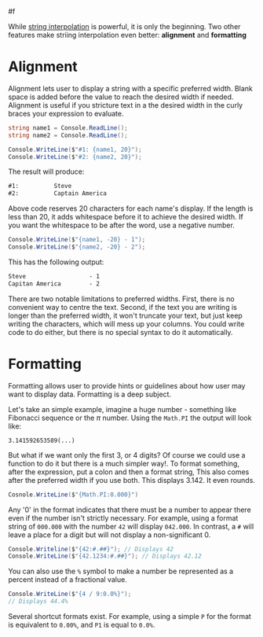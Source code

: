 #f 

While [string interpolation](obsidian://open?vault=The%20Foundation%20of%20C%23&file=Console%2FConsole%202.1%20Escape%20Sequences) is powerful, it is only the beginning. Two other features make striing interpolation even better: **alignment** and **formatting**

# Alignment

Alignment lets user to display a string with a specific preferred width. Blank space is added before the value to reach the desired width if needed. Alignment is useful if you stricture text in a the desired width in the curly braces your expression to evaluate. 

```c#
string name1 = Console.ReadLine();
string name2 = Console.ReadLine();

Console.WriteLine($"#1: {name1, 20}");
Console.WriteLine($"#2: {name2, 20}");
```
The result will produce:
```markdown
#1:          Steve
#2:          Captain America
```

Above code reserves 20 characters for each name's display. If the length is less than 20, it adds whitespace before it to achieve the desired width.
If you want the whitespace to be after the word, use a negative number.

```c#
Console.WriteLine($"{name1, -20} - 1");
Console.WriteLine($"{name2, -20} - 2");
```
This has the following output:
```markdown
Steve                  - 1
Capitan America        - 2
```

There are two notable limitations to preferred widths. First, there is no convenient way to centre the text. Second, if the text you are writing is longer than the preferred width, it won't truncate your text, but just keep writing the characters, which will mess up your columns. You could write code to do either, but there is no special syntax to do it automatically.

# Formatting

Formatting allows user to provide hints or guidelines about how user may want to display data. Formatting is a deep subject.

Let's take an simple example, imagine a huge number - something like Fibonacci sequence or the $\pi$ number. Using the `Math.PI` the output will look like:

	3.141592653589(...)

But what if we want only the first 3, or 4 digits? Of course we could use a function to do it but there is a much simpler way!. To format something, after the expression, put a colon and then a format string, This also comes after the preferred width if you use both. This displays 3.142. It even rounds.

```c#
Cosnole.WriteLine($"{Math.PI:0.000}")
```

Any '0' in the format indicates that there must be a number to appear there even if the number isn't strictly necessary. For example, using a format string of `000.000` with the number `42` will display `042.000`.
In contrast, a `#` will leave a place for a digit but will not display a non-significant 0.

```c#
Console.Writeline($"{42:#.##}"); // Displays 42
Console.WriteLine($"{42.1234:#.##}"); // Displays 42.12
```

You can also use the `%` symbol to make a number be represented as a percent instead of a fractional value.

```c#
Console.WriteLine($"{4 / 9:0.0%}");
// Displays 44.4%
```

Several shortcut formats exist. For example, using a simple `P` for the format is equivalent to `0.00%`, and `P1` is equal to `0.0%`. 
